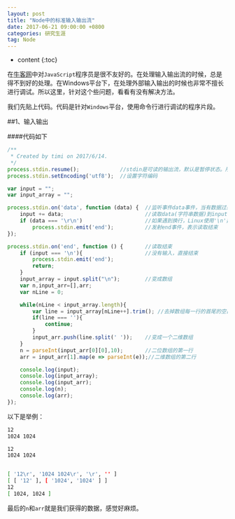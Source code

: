 ```yaml
---
layout: post
title: "Node中的标准输入输出流"
date: 2017-06-21 09:00:00 +0800
categories: 研究生涯
tag: Node
---
```

* content
{:toc}

在[牛客网](https://www.nowcoder.com/)中对`JavaScript`程序员是很不友好的。在处理输入输出流的时候，总是得不到好的处理。在Windows平台下，在处理外部输入输出的时候也非常不擅长进行调试。所以这里，针对这个些问题，看看有没有解决方法。


<!-- more -->

我们先贴上代码。代码是针对`Windows`平台，使用命令行进行调试的程序片段。

##1、输入输出

####代码如下

```js
/**
 * Created by timi on 2017/6/14.
 */
process.stdin.resume();             //stdin是可读的输出流，默认是暂停状态。所以想要从stdin读取必须要调用一次process.stdin.resume();
process.stdin.setEncoding('utf8');  //设置字符编码

var input = "";
var input_array = "";

process.stdin.on('data', function (data) {  //监听事件data事件，当有数据过来时触发
    input += data;                          //读取data(字符串数据)到input
    if (data === '\r\n')                    //如果遇到换行，Linux使用'\n'换行
        process.stdin.emit('end');          //发射end事件，表示读取结束
});

process.stdin.on('end', function () {       //读取结束
    if (input === '\n'){                    //没有输入，直接结束
        process.stdin.emit('end');
        return;
    }
    input_array = input.split("\n");        //变成数组
    var n,input_arr=[],arr;
    var nLine = 0;

    while(nLine < input_array.length){
        var line = input_array[nLine++].trim(); //去掉数组每一行的首尾的空白符
        if(line === ''){
            continue;
        }
        input_arr.push(line.split(' '));    //变成一个二维数组
    }
    n = parseInt(input_arr[0][0],10);       //二位数组的第一行
    arr = input_arr[1].map(e => parseInt(e));//二维数组的第二行

    console.log(input);
    console.log(input_array);
    console.log(input_arr);
    console.log(n);
    console.log(arr);
});
```

以下是举例：

```bash
12
1024 1024

12
1024 1024


[ '12\r', '1024 1024\r', '\r', '' ]
[ [ '12' ], [ '1024', '1024' ] ]
12
[ 1024, 1024 ]
```

最后的`n`和`arr`就是我们获得的数据，感觉好麻烦。
